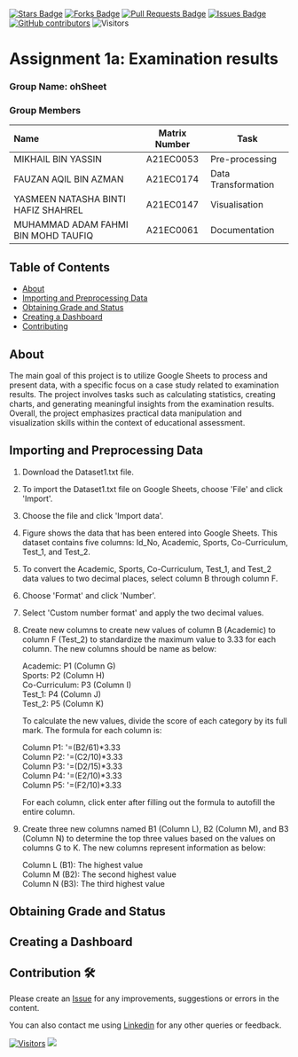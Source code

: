 <a href="https://github.com/drshahizan/BDM/stargazers"><img src="https://img.shields.io/github/stars/drshahizan/BDM" alt="Stars Badge"/></a>
<a href="https://github.com/drshahizan/BDM/network/members"><img src="https://img.shields.io/github/forks/drshahizan/BDM" alt="Forks Badge"/></a>
<a href="https://github.com/drshahizan/BDM/pulls"><img src="https://img.shields.io/github/issues-pr/drshahizan/BDM" alt="Pull Requests Badge"/></a>
<a href="https://github.com/drshahizan/BDM"><img src="https://img.shields.io/github/issues/drshahizan/BDM" alt="Issues Badge"/></a>
<a href="https://github.com/drshahizan/BDM/graphs/contributors"><img alt="GitHub contributors" src="https://img.shields.io/github/contributors/drshahizan/BDM?color=2b9348"></a>
![Visitors](https://api.visitorbadge.io/api/visitors?path=https%3A%2F%2Fgithub.com%2Fdrshahizan%2BDM&labelColor=%23d9e3f0&countColor=%23697689&style=flat)

# Assignment 1a: Examination results

### Group Name: ohSheet
### Group Members

| Name                                     | Matrix Number | Task |
| :---------------------------------------- | :-------------: | ------------- |
| MIKHAIL BIN YASSIN                       |  A21EC0053       |      Pre-processing |
| FAUZAN AQIL BIN AZMAN                    |    A21EC0174     |    Data Transformation           |
| YASMEEN NATASHA BINTI HAFIZ SHAHREL      |     A21EC0147    |     Visualisation|   
| MUHAMMAD ADAM FAHMI BIN MOHD TAUFIQ      |      A21EC0061   |       Documentation         |     

## Table of Contents
+ [About](#about)
+ [Importing and Preprocessing Data](#preprocess)
+ [Obtaining Grade and Status](#grade_status)
+ [Creating a Dashboard](#dashboard)
+ [Contributing](../CONTRIBUTING.md)

## About <a name = "about"></a>
The main goal of this project is to utilize Google Sheets to process and present data, with a specific focus on a case study related to examination results. The project involves tasks such as calculating statistics, creating charts, and generating meaningful insights from the examination results. Overall, the project emphasizes practical data manipulation and visualization skills within the context of educational assessment.

## Importing and Preprocessing Data <a name = "preprocess"></a>
1. Download the Dataset1.txt file.
   
2. To import the Dataset1.txt file on Google Sheets, choose 'File' and click 'Import'.

3. Choose the file and click 'Import data'.
   
4. Figure shows the data that has been entered into Google Sheets. This dataset contains five columns: Id_No, Academic, Sports, Co-Curriculum, Test_1, and Test_2.
   
5. To convert the Academic, Sports, Co-Curriculum, Test_1, and Test_2 data values to two decimal places, select column B through column F.

6. Choose 'Format' and click 'Number'.
   
7. Select 'Custom number format' and apply the two decimal values.
   
8. Create new columns to create new values of column B (Academic) to column F (Test_2) to standardize the maximum value to 3.33 for each column. The new columns should be name as below:

   Academic: P1 (Column G) <br>
   Sports: P2 (Column H) <br>
   Co-Curriculum: P3 (Column I) <br>
   Test_1: P4 (Column J) <br>
   Test_2: P5 (Column K) 

   To calculate the new values, divide the score of each category by its full mark. The formula for each column is:
   
   Column P1: '=(B2/61)*3.33 <br>
   Column P2: '=(C2/10)*3.33 <br>
   Column P3: '=(D2/15)*3.33 <br>
   Column P4: '=(E2/10)*3.33 <br>
   Column P5: '=(F2/10)*3.33 
   
   For each column, click enter after filling out the formula to autofill the entire column. 

9. Create three new columns named B1 (Column L), B2 (Column M), and B3 (Column N) to determine the top three values based on the values on columns G to K. The new columns represent information as below:

   Column L (B1): The highest value <br>
   Column M (B2): The second highest value <br>
   Column N (B3): The third highest value


## Obtaining Grade and Status <a name = "grade_status"></a>

## Creating a Dashboard <a name = "dashboard"></a>


## Contribution 🛠️
Please create an [Issue](https://github.com/drshahizan/BDM/issues) for any improvements, suggestions or errors in the content.

You can also contact me using [Linkedin](https://www.linkedin.com/in/drshahizan/) for any other queries or feedback.

[![Visitors](https://api.visitorbadge.io/api/visitors?path=https%3A%2F%2Fgithub.com%2Fdrshahizan&labelColor=%23697689&countColor=%23555555&style=plastic)](https://visitorbadge.io/status?path=https%3A%2F%2Fgithub.com%2Fdrshahizan)
![](https://hit.yhype.me/github/profile?user_id=81284918)


